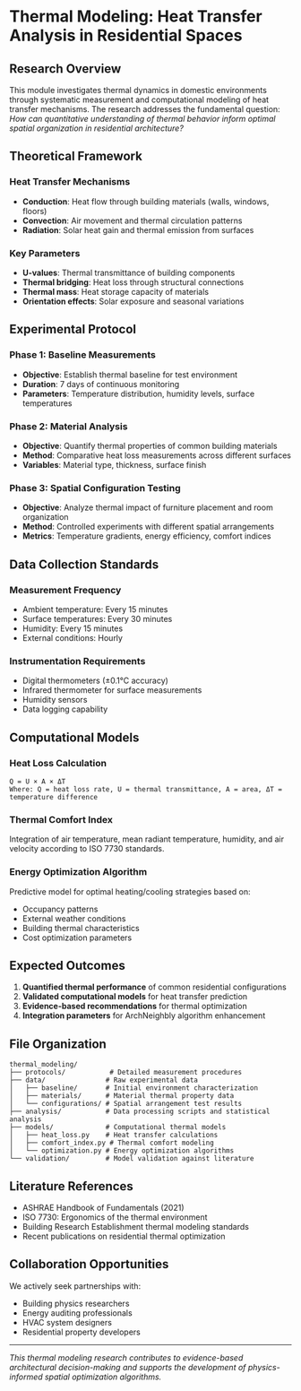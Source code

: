 # Thermal Modeling: Heat Transfer Analysis in Residential Spaces

## Research Overview

This module investigates thermal dynamics in domestic environments through systematic measurement and computational modeling of heat transfer mechanisms. The research addresses the fundamental question: *How can quantitative understanding of thermal behavior inform optimal spatial organization in residential architecture?*

## Theoretical Framework

### Heat Transfer Mechanisms
- **Conduction**: Heat flow through building materials (walls, windows, floors)
- **Convection**: Air movement and thermal circulation patterns
- **Radiation**: Solar heat gain and thermal emission from surfaces

### Key Parameters
- **U-values**: Thermal transmittance of building components
- **Thermal bridging**: Heat loss through structural connections
- **Thermal mass**: Heat storage capacity of materials
- **Orientation effects**: Solar exposure and seasonal variations

## Experimental Protocol

### Phase 1: Baseline Measurements
- **Objective**: Establish thermal baseline for test environment
- **Duration**: 7 days of continuous monitoring
- **Parameters**: Temperature distribution, humidity levels, surface temperatures

### Phase 2: Material Analysis
- **Objective**: Quantify thermal properties of common building materials
- **Method**: Comparative heat loss measurements across different surfaces
- **Variables**: Material type, thickness, surface finish

### Phase 3: Spatial Configuration Testing
- **Objective**: Analyze thermal impact of furniture placement and room organization
- **Method**: Controlled experiments with different spatial arrangements
- **Metrics**: Temperature gradients, energy efficiency, comfort indices

## Data Collection Standards

### Measurement Frequency
- Ambient temperature: Every 15 minutes
- Surface temperatures: Every 30 minutes  
- Humidity: Every 15 minutes
- External conditions: Hourly

### Instrumentation Requirements
- Digital thermometers (±0.1°C accuracy)
- Infrared thermometer for surface measurements
- Humidity sensors
- Data logging capability

## Computational Models

### Heat Loss Calculation
```
Q = U × A × ΔT
Where: Q = heat loss rate, U = thermal transmittance, A = area, ΔT = temperature difference
```

### Thermal Comfort Index
Integration of air temperature, mean radiant temperature, humidity, and air velocity according to ISO 7730 standards.

### Energy Optimization Algorithm
Predictive model for optimal heating/cooling strategies based on:
- Occupancy patterns
- External weather conditions  
- Building thermal characteristics
- Cost optimization parameters

## Expected Outcomes

1. **Quantified thermal performance** of common residential configurations
2. **Validated computational models** for heat transfer prediction
3. **Evidence-based recommendations** for thermal optimization
4. **Integration parameters** for ArchNeighbly algorithm enhancement

## File Organization

```
thermal_modeling/
├── protocols/           # Detailed measurement procedures
├── data/               # Raw experimental data
│   ├── baseline/       # Initial environment characterization
│   ├── materials/      # Material thermal property data
│   └── configurations/ # Spatial arrangement test results
├── analysis/           # Data processing scripts and statistical analysis
├── models/             # Computational thermal models
│   ├── heat_loss.py    # Heat transfer calculations
│   ├── comfort_index.py # Thermal comfort modeling
│   └── optimization.py # Energy optimization algorithms
└── validation/         # Model validation against literature
```

## Literature References

- ASHRAE Handbook of Fundamentals (2021)
- ISO 7730: Ergonomics of the thermal environment
- Building Research Establishment thermal modeling standards
- Recent publications on residential thermal optimization

## Collaboration Opportunities

We actively seek partnerships with:
- Building physics researchers
- Energy auditing professionals  
- HVAC system designers
- Residential property developers

---

*This thermal modeling research contributes to evidence-based architectural decision-making and supports the development of physics-informed spatial optimization algorithms.*
